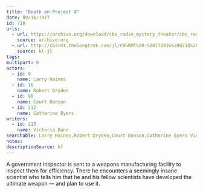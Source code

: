 ```yaml
---
title: "Death on Project X"
date: 09/16/1977
id: 710
urls: 
  - url: https://archive.org/download/cbs_radio_mystery_theater/cbs_radio_mystery_theater-0701-0750.zip/cbs_radio_mystery_theater-0701-0750%2Fcbsrmt_0710_death_on_project_x.mp3
    source: archive-org
  - url: http://cbsrmt.thelongtrek.com/jl/CBSRMT%20-%20770916%200710%20Death%20On%20Project%20X_jl.mp3
    source: kl-jl
tags: 
multipart: 0
actors:  
  - id: 9
    name: Larry Haines  
  - id: 16
    name: Robert Dryden  
  - id: 90
    name: Court Benson  
  - id: 212
    name: Catherine Byers
writers:  
  - id: 215
    name: Victoria Dann
searchable: Larry Haines,Robert Dryden,Court Benson,Catherine Byers Victoria Dann
notes: 
descriptionSource: kf
---
```

A government inspector is sent to a weapons manufacturing facility to inspect them for efficiency. There he encounters a seemingly insane scientist who tells him that he and his fellow scientists have developed the ultimate weapon — and plan to use it.